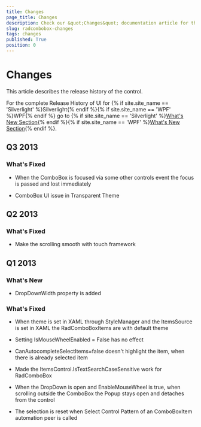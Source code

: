 ```yaml
---
title: Changes
page_title: Changes
description: Check our &quot;Changes&quot; documentation article for the RadComboBox WPF control.
slug: radcombobox-changes
tags: changes
published: True
position: 0
---
```


# Changes

This article describes the release history of the control.

For the complete Release History of UI for {% if site.site_name == 'Silverlight' %}Silverlight{% endif %}{% if site.site_name == 'WPF' %}WPF{% endif %} go to {% if site.site_name == 'Silverlight' %}[What's New Section](http://www.telerik.com/products/silverlight/whats-new.aspx){% endif %}{% if site.site_name == 'WPF' %}[What's New Section](http://www.telerik.com/products/wpf/whats-new.aspx){% endif %}.

## Q3 2013

### What's Fixed

* When the ComboBox is focused via some other controls event the focus is passed and lost immediately

* ComboBox UI issue in Transparent Theme

## Q2 2013

### What's Fixed

* Make the scrolling smooth with touch framework

## Q1 2013

### What's New

* DropDownWidth property is added

### What's Fixed

* When theme is set in XAML through StyleManager and the ItemsSource is set in XAML the RadComboBoxItems are with default theme 

* Setting IsMouseWheelEnabled = False has no effect

* CanAutocompleteSelectItems=false doesn't highlight the item, when there is already selected item

* Made the ItemsControl.IsTextSearchCaseSensitive work for RadComboBox

* When the DropDown is open and EnableMouseWheel is true, when scrolling outside the ComboBox the Popup stays open and detaches from the control

* The selection is reset when Select Control Pattern of an ComboBoxItem automation peer is called

